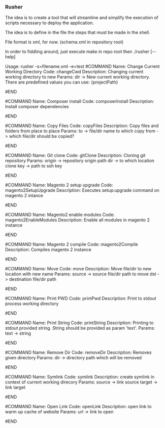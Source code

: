 ### Rusher

The idea is to create a tool that will streamline and simplify the execution of scripts necessary to deploy the application.

The idea is to define in the file the steps that must be made in the shell.

File format is xml, for now. (schema.xml in repository root)

In order to fiddling around, just execute make in repo root then ./rusher [--help]

Usage:
rusher -s=filename.xml -e=test
#COMMAND
	Name: Change Current Working Directory
	Code: changeCwd
	Description: Changing current working directory to new
	Params:
		dir -> New current working directory. There are predefined values you can use: {projectPath}

#END

#COMMAND
	Name: Composer install
	Code: composerInstall
	Description: Install composer dependencies

#END

#COMMAND
	Name: Copy Files
	Code: copyFiles
	Description: Copy files and folders from place to place
	Params:
		to -> file/dir name to which copy
		from -> which file/dir should be copied?

#END

#COMMAND
	Name: Git clone
	Code: gitClone
	Description: Cloning git repository
	Params:
		origin -> repository origin path
		dir -> to which location clone
		key -> path to ssh key

#END

#COMMAND
	Name: Magento 2 setup upgrade
	Code: magento2SetupUpgrade
	Description: Executes setup:upgrade command on magento 2 intance

#END

#COMMAND
	Name: Magento2 enable modules
	Code: magento2EnableModules
	Description: Enable all modules in magento 2 instance

#END

#COMMAND
	Name: Magento 2 compile
	Code: magento2Compile
	Description: Compiles magento 2 instance

#END

#COMMAND
	Name: Move
	Code: move
	Description: Move file/dir to new location with new name
	Params:
		source -> source file/dir path to move
		dst -> destination file/dir path

#END

#COMMAND
	Name: Print PWD
	Code: printPwd
	Description: Print to stdout process working directory

#END

#COMMAND
	Name: Print String
	Code: printString
	Description: Printing to stdout provided string. 
 String should be provided as param 'text'.
	Params:
		text -> string

#END

#COMMAND
	Name: Remove Dir
	Code: removeDir
	Description: Removes given directory
	Params:
		dir -> directory path which will be removed

#END

#COMMAND
	Name: Symlink
	Code: symlink
	Description: create symlink in context of current working direcory
	Params:
		source -> link source
		target -> link target

#END

#COMMAND
	Name: Open Link
	Code: openLink
	Description: open link to warm up cache of website
	Params:
		url -> link to open

#END
